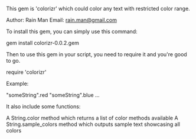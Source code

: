 This gem is 'colorizr' which could color any text with restricted color range.

Author: Rain Man
Email: rain.man@gmail.com

To install this gem, you can simply use this command:

gem install colorizr-0.0.2.gem

Then to use this gem in your script, you need to require it and you're good to go.

require 'colorizr'

Example:

"someString".red
"someString".blue
...

It also include some functions:

A String.color method which returns a list of color methods available
A String.sample_colors method which outputs sample text showcasing all colors
